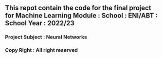 ## This repot contain  the code for the final  project  for   Machine Learning Module  :  School  :  ENI/ABT :  School Year : 2022/23


### Project Subject :  Neural Networks 

### Copy Right  : All right reserved 
